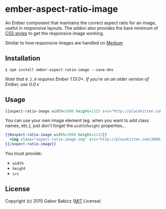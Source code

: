 # ember-aspect-ratio-image

An Ember component that maintains the correct aspect ratio for an image, useful in responsive layouts. The addon also provides the bare minimum of [CSS styles](vendor/aspect-ratio-image.css) to get the responsive image working.

Similar to how responsive images are handled on [Medium](https://medium.com/@jonerichall/spectacular-rubens-not-so-spectacular-empire-b577f4f3f0bf#76fb)

## Installation

```
$ npm install ember-aspect-ratio-image --save-dev
```

*Note that `0.1.0` requires Ember 1.13.0+. If you're on an older version of Ember, use 0.0.x*

## Usage

```hbs
{{aspect-ratio-image width=2000 height=1125 src="http://placekitten.com/2000/1125"}}
```

You can use your own image element (eg. when you want to add class names, etc.), just don't forget the `width`/`height` properties...

```hbs
{{#aspect-ratio-image width=2000 height=1125}}
  <img class="aspect-ratio-image-img" src="http://placekitten.com/2000/1125">
{{/aspect-ratio-image}}
```

You must provide:
  * `width`
  * `height`
  * `src`

## License

Copyright (c) 2015 Gabor Babicz ([MIT](LICENSE) License)
